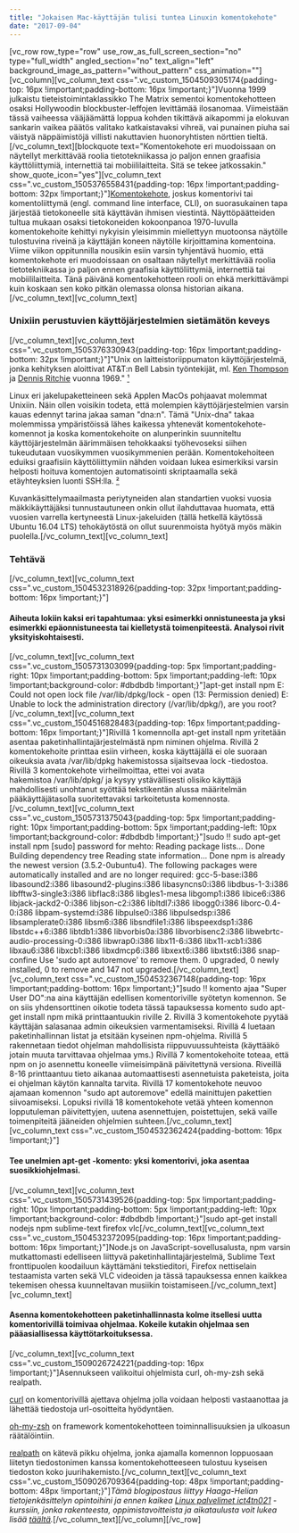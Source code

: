 ```yaml
---
title: "Jokaisen Mac-käyttäjän tulisi tuntea Linuxin komentokehote"
date: "2017-09-04"
---
```


\[vc\_row row\_type="row" use\_row\_as\_full\_screen\_section="no" type="full\_width" angled\_section="no" text\_align="left" background\_image\_as\_pattern="without\_pattern" css\_animation=""\]\[vc\_column\]\[vc\_column\_text css=".vc\_custom\_1504509305174{padding-top: 16px !important;padding-bottom: 16px !important;}"\]Vuonna 1999 julkaistu tieteistoimintaklassikko The Matrix sementoi komentokehotteen osaksi Hollywoodin blockbuster-leffojen levittämää ilosanomaa. Viimeistään tässä vaiheessa vääjäämättä loppua kohden tikittävä aikapommi ja elokuvan sankarin vaikea päätös valitako katkaistavaksi vihreä, vai punainen piuha sai väistyä näppäimistöjä villisti nakuttavien huonoryhtisten nörttien tieltä.\[/vc\_column\_text\]\[blockquote text="Komentokehote eri muodoissaan on näytellyt merkittävää roolia tietotekniikassa jo paljon ennen graafisia käyttöliittymiä, internettiä tai mobiililaitteita. Sitä se tekee jatkossakin." show\_quote\_icon="yes"\]\[vc\_column\_text css=".vc\_custom\_1505376558431{padding-top: 16px !important;padding-bottom: 32px !important;}"\][Komentokehote](https://fi.wikipedia.org/wiki/Komentoliittym%C3%A4), joskus komentorivi tai komentoliittymä (engl. command line interface, CLI), on suorasukainen tapa järjestää tietokoneelle sitä käyttävän ihmisen viestintä. Näyttöpäätteiden tultua mukaan osaksi tietokoneiden kokoonpanoa 1970-luvulla komentokehoite kehittyi nykyisin yleisimmin miellettyyn muotoonsa näytölle tulostuvina riveinä ja käyttäjän koneen näytölle kirjoittamina komentoina. Viime viikon oppitunnilla nousikin esiin varsin tyhjentävä huomio, että komentokehote eri muodoissaan on osaltaan näytellyt merkittävää roolia tietotekniikassa jo paljon ennen graafisia käyttöliittymiä, internettiä tai mobiililaitteita. Tänä päivänä komentokehotteen rooli on ehkä merkittävämpi kuin koskaan sen koko pitkän olemassa olonsa historian aikana.\[/vc\_column\_text\]\[vc\_column\_text\]

### Unixiin perustuvien käyttöjärjestelmien sietämätön keveys

\[/vc\_column\_text\]\[vc\_column\_text css=".vc\_custom\_1505376330943{padding-top: 16px !important;padding-bottom: 32px !important;}"\]"Unix on laitteistoriippumaton käyttöjärjestelmä, jonka kehityksen aloittivat AT&T:n Bell Labsin työntekijät, ml. [Ken Thompson](https://fi.wikipedia.org/wiki/Ken_Thompson) ja [Dennis Ritchie](https://fi.wikipedia.org/wiki/Dennis_Ritchie) vuonna 1969." [¹](https://fi.wikipedia.org/wiki/Unix)

Linux eri jakelupaketteineen sekä Applen MacOs pohjaavat molemmat Unixiin. Näin ollen voisikin todeta, että molempien käyttöjärjestelmien varsin kauas edennyt tarina jakaa saman "dna:n". Tämä "Unix-dna" takaa molemmissa ympäristöissä lähes kaikessa yhtenevät komentokehote-komennot ja koska komentokehoite on alunperinkin suunniteltu käyttöjärjestelmän äärimmäisen tehokkaaksi työhevoseksi siihen tukeudutaan vuosikymmen vuosikymmenien perään. Komentokehoiteen eduiksi graafisiin käyttöliittymiin nähden voidaan lukea esimerkiksi varsin helposti hoituva komentojen automatisointi skriptaamalla sekä etäyhteyksien luonti SSH:lla. [²](https://www.linux.fi/wiki/Portaali:Komentorivi)

Kuvankäsittelymaailmasta periytyneiden alan standartien vuoksi vuosia mäkkikäyttäjäksi tunnustautuneen onkin ollut ilahduttavaa huomata, että vuosien varrella kertyneestä Linux-jakeluiden (tällä hetkellä käytössä Ubuntu 16.04 LTS) tehokäytöstä on ollut suurenmoista hyötyä myös mäkin puolella.\[/vc\_column\_text\]\[vc\_column\_text\]

### Tehtävä

\[/vc\_column\_text\]\[vc\_column\_text css=".vc\_custom\_1504532318926{padding-top: 32px !important;padding-bottom: 16px !important;}"\]

#### Aiheuta lokiin kaksi eri tapahtumaa: yksi esimerkki onnistuneesta ja yksi esimerkki epäonnistuneesta tai kielletystä toimenpiteestä. Analysoi rivit yksityiskohtaisesti.

\[/vc\_column\_text\]\[vc\_column\_text css=".vc\_custom\_1505731303099{padding-top: 5px !important;padding-right: 10px !important;padding-bottom: 5px !important;padding-left: 10px !important;background-color: #dbdbdb !important;}"\]apt-get install npm E: Could not open lock file /var/lib/dpkg/lock - open (13: Permission denied) E: Unable to lock the administration directory (/var/lib/dpkg/), are you root?\[/vc\_column\_text\]\[vc\_column\_text css=".vc\_custom\_1504516828483{padding-top: 16px !important;padding-bottom: 16px !important;}"\]Rivillä 1 komennolla apt-get install npm yritetään asentaa paketinhallintajärjestelmästä npm niminen ohjelma. Rivillä 2 komentokehoite printtaa esiin virheen, koska käyttäjällä ei ole suoraan oikeuksia avata /var/lib/dpkg hakemistossa sijaitsevaa lock -tiedostoa. Rivillä 3 komentokehote virheilmoittaa, ettei voi avata hakemistoa /var/lib/dpkg/ ja kysyy ystävällisesti olisiko käyttäjä mahdollisesti unohtanut syöttää tekstikentän alussa määritelmän pääkäyttäjätasolla suoritettavaksi tarkoitetusta komennosta.\[/vc\_column\_text\]\[vc\_column\_text css=".vc\_custom\_1505731375043{padding-top: 5px !important;padding-right: 10px !important;padding-bottom: 5px !important;padding-left: 10px !important;background-color: #dbdbdb !important;}"\]sudo !! sudo apt-get install npm \[sudo\] password for mehto: Reading package lists... Done Building dependency tree Reading state information... Done npm is already the newest version (3.5.2-0ubuntu4). The following packages were automatically installed and are no longer required: gcc-5-base:i386 libasound2:i386 libasound2-plugins:i386 libasyncns0:i386 libdbus-1-3:i386 libfftw3-single3:i386 libflac8:i386 libgles1-mesa libgomp1:i386 libice6:i386 libjack-jackd2-0:i386 libjson-c2:i386 libltdl7:i386 libogg0:i386 liborc-0.4-0:i386 libpam-systemd:i386 libpulse0:i386 libpulsedsp:i386 libsamplerate0:i386 libsm6:i386 libsndfile1:i386 libspeexdsp1:i386 libstdc++6:i386 libtdb1:i386 libvorbis0a:i386 libvorbisenc2:i386 libwebrtc-audio-processing-0:i386 libwrap0:i386 libx11-6:i386 libx11-xcb1:i386 libxau6:i386 libxcb1:i386 libxdmcp6:i386 libxext6:i386 libxtst6:i386 snap-confine Use 'sudo apt autoremove' to remove them. 0 upgraded, 0 newly installed, 0 to remove and 147 not upgraded.\[/vc\_column\_text\]\[vc\_column\_text css=".vc\_custom\_1504532367148{padding-top: 16px !important;padding-bottom: 16px !important;}"\]sudo !! komento ajaa "Super User DO":na aina käyttäjän edellisen komentoriville syötetyn komennon. Se on siis yhdensorttinen oikotie todeta tässä tapauksessa komento sudo apt-get install npm mikä printtaantuukin riville 2. Rivillä 3 komentokehote pyytää käyttäjän salasanaa admin oikeuksien varmentamiseksi. Rivillä 4 luetaan paketinhallinnan listat ja etsitään kyseinen npm-ohjelma. Rivillä 5 rakennetaan tiedot ohjelman mahdollisista riippuvuussuhteista (käyttääkö jotain muuta tarvittavaa ohjelmaa yms.) Rivillä 7 komentokehoite toteaa, että npm on jo asennettu koneelle viimeisimpänä päivitettynä versiona. Riveillä 8-16 printtaantuu tieto aikanaa automaattisesti asennetuista paketeista, joita ei ohjelman käytön kannalta tarvita. Rivillä 17 komentokehote neuvoo ajamaan komennon "sudo apt autoremove" edellä mainittujen pakettien siivoamiseksi. Lopuksi rivillä 18 komentokehote vetää yhteen komennon lopputuleman päivitettyjen, uutena asennettujen, poistettujen, sekä vaille toimenpiteitä jääneiden ohjelmien suhteen.\[/vc\_column\_text\]\[vc\_column\_text css=".vc\_custom\_1504532362424{padding-bottom: 16px !important;}"\]

#### Tee unelmien apt-get -komento: yksi komentorivi, joka asentaa suosikkiohjelmasi.

\[/vc\_column\_text\]\[vc\_column\_text css=".vc\_custom\_1505731439526{padding-top: 5px !important;padding-right: 10px !important;padding-bottom: 5px !important;padding-left: 10px !important;background-color: #dbdbdb !important;}"\]sudo apt-get install nodejs npm sublime-text firefox vlc\[/vc\_column\_text\]\[vc\_column\_text css=".vc\_custom\_1504532372095{padding-top: 16px !important;padding-bottom: 16px !important;}"\]Node.js on JavaScript-sovellusalusta, npm varsin mutkattomasti edelliseen liittyvä paketinhallintajärjestelmä, Sublime Text fronttipuolen koodailuun käyttämäni tekstieditori, Firefox nettiselain testaamista varten sekä VLC videoiden ja tässä tapauksessa ennen kaikkea tekemisen ohessa kuunneltavan musiikin toistamiseen.\[/vc\_column\_text\]\[vc\_column\_text\]

#### Asenna komentokehotteen paketinhallinnasta kolme itsellesi uutta komentorivillä toimivaa ohjelmaa. Kokeile kutakin ohjelmaa sen pääasiallisessa käyttötarkoituksessa.

\[/vc\_column\_text\]\[vc\_column\_text css=".vc\_custom\_1509026724221{padding-top: 16px !important;}"\]Asennukseen valikoitui ohjelmista curl, oh-my-zsh sekä realpath.

[curl](https://curl.haxx.se/) on komentorivillä ajettava ohjelma jolla voidaan helposti vastaanottaa ja lähettää tiedostoja url-osoitteita hyödyntäen.

[oh-my-zsh](http://ohmyz.sh/) on framework komentokehotteen toiminnallisuuksien ja ulkoasun räätälöintiin.

[realpath](https://packages.ubuntu.com/trusty/utils/realpath) on kätevä pikku ohjelma, jonka ajamalla komennon loppuosaan liitetyn tiedostonimen kanssa komentokehotteeseen tulostuu kyseisen tiedoston koko juurihakemisto.\[/vc\_column\_text\]\[vc\_column\_text css=".vc\_custom\_1509026709364{padding-top: 48px !important;padding-bottom: 48px !important;}"\]_Tämä blogipostaus liittyy Haaga-Helian tietojenkäsittelyn opintoihini ja ennen kaikea [Linux palvelimet ict4tn021](http://terokarvinen.com/2017/aikataulu-linux-palvelimet-ict4tn021-4-ti-ja-5-to-alkusyksy-2017-5-op) -kurssiin, jonka rakenteesta, oppimistavoitteista ja aikataulusta voit lukea lisää [täältä](http://207.154.212.16/syksyn-opinnot-linux-palvelimet-ict4tn021/)._\[/vc\_column\_text\]\[/vc\_column\]\[/vc\_row\]
